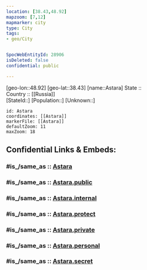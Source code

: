```yaml
---
location: [38.43,48.92] 
mapzoom: [7,12] 
mapmarker: city 
type: City
tags:
- geo/City


SpocWebEntityId: 28906
isDeleted: false
confidential: public

---
```

[geo-lon::48.92] 
[geo-lat::38.43] 
[name::Astara] 
State ::  
Country :: [[Russia]]  
[StateId::] 
[Population::] 
[Unknown::] 


```leaflet
id: Astara
coordinates: [[Astara]] 
markerFile: [[Astara]] 
defaultZoom: 11 
maxZoom: 18
```


## Confidential Links & Embeds: 

### #is_/same_as :: [Astara](/_Standards/Earth/Continent/Asia/Asia~West/Iran/provinces~Iran/Gilan/Astara.md) 

### #is_/same_as :: [Astara.public](/_public/Earth/Continent/Asia/Asia~West/Iran/provinces~Iran/Gilan/Astara.public.md) 

### #is_/same_as :: [Astara.internal](/_internal/Earth/Continent/Asia/Asia~West/Iran/provinces~Iran/Gilan/Astara.internal.md) 

### #is_/same_as :: [Astara.protect](/_protect/Earth/Continent/Asia/Asia~West/Iran/provinces~Iran/Gilan/Astara.protect.md) 

### #is_/same_as :: [Astara.private](/_private/Earth/Continent/Asia/Asia~West/Iran/provinces~Iran/Gilan/Astara.private.md) 

### #is_/same_as :: [Astara.personal](/_personal/Earth/Continent/Asia/Asia~West/Iran/provinces~Iran/Gilan/Astara.personal.md) 

### #is_/same_as :: [Astara.secret](/_secret/Earth/Continent/Asia/Asia~West/Iran/provinces~Iran/Gilan/Astara.secret.md)

